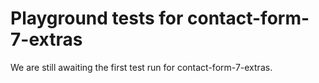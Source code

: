 # Playground tests for contact-form-7-extras
We are still awaiting the first test run for contact-form-7-extras.
